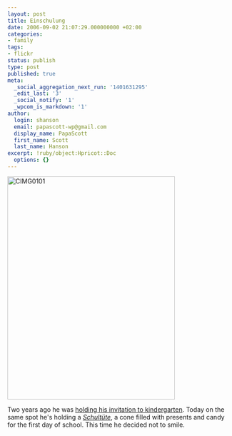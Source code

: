 ```yaml
---
layout: post
title: Einschulung
date: 2006-09-02 21:07:29.000000000 +02:00
categories:
- family
tags:
- flickr
status: publish
type: post
published: true
meta:
  _social_aggregation_next_run: '1401631295'
  _edit_last: '3'
  _social_notify: '1'
  _wpcom_is_markdown: '1'
author:
  login: shanson
  email: papascott-wp@gmail.com
  display_name: PapaScott
  first_name: Scott
  last_name: Hanson
excerpt: !ruby/object:Hpricot::Doc
  options: {}
---
```

<p><a href="http://www.flickr.com/photos/papascott/232015136/" title="Photo Sharing"><img src="https://static.flickr.com/95/232015136_94450efa53.jpg" width="375" height="500" alt="CIMG0101" /></a></p>
<p>Two years ago he was <a href="http://www.papascott.de/archives/2004/08/05/1st-day-kindergarten/">holding his invitation to kindergarten</a>. Today on the same spot he's holding a <a href="http://en.wikipedia.org/wiki/Schult%C3%BCte"><em>Schultüte</em></a>, a cone filled with presents and candy for the first day of school. This time he decided not to smile.</p>
